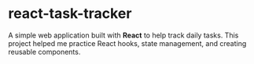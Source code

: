 # react-task-tracker
A simple web application built with **React** to help track daily tasks.   This project helped me practice React hooks, state management, and creating reusable components.
